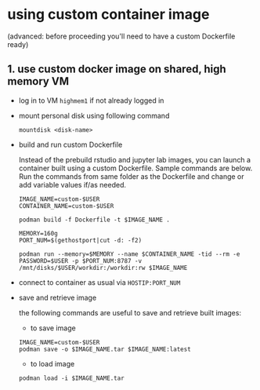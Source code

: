 # using custom container image 

(advanced: before proceeding you'll need to have a custom Dockerfile ready)

## 1. use custom docker image on shared, high memory VM

- log in to VM `highmem1` if not already logged in
- mount personal disk using following command
    ```
    mountdisk <disk-name>
- build and run custom Dockerfile

    Instead of the prebuild rstudio and jupyter lab images, you can launch a
    container built using a custom Dockerfile. Sample commands are below. Run
    the commands from same folder as the Dockerfile and change or add variable values
    if/as needed.

    ```
    IMAGE_NAME=custom-$USER
    CONTAINER_NAME=custom-$USER

    podman build -f Dockerfile -t $IMAGE_NAME .

    MEMORY=160g
    PORT_NUM=$(gethostport|cut -d: -f2)

    podman run --memory=$MEMORY --name $CONTAINER_NAME -tid --rm -e PASSWORD=$USER -p $PORT_NUM:8787 -v /mnt/disks/$USER/workdir:/workdir:rw $IMAGE_NAME
    ```
- connect to container as usual via ```HOSTIP:PORT_NUM```

- save and retrieve image
    
    the following commands are useful to save and retrieve built images:

    - to save image 
    ```
    IMAGE_NAME=custom-$USER
    podman save -o $IMAGE_NAME.tar $IMAGE_NAME:latest
    ```
    - to load image  
    ```
    podman load -i $IMAGE_NAME.tar

    ```
